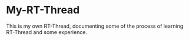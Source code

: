 # My-RT-Thread
This is my own RT-Thread, documenting some of the process of learning RT-Thread and some experience.
